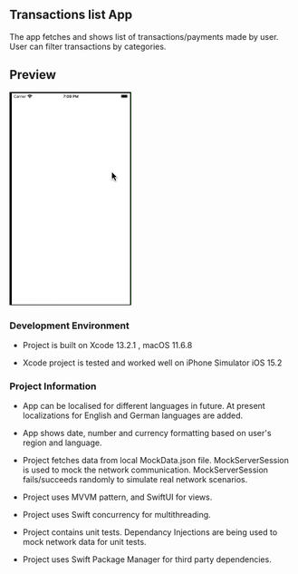 ## Transactions list App

The app fetches and shows list of transactions/payments made by user. User can filter transactions by categories.

## Preview

![Alt Text](preview.gif)


### Development Environment

- Project is built on Xcode 13.2.1 , macOS 11.6.8

- Xcode project is tested and worked well on iPhone Simulator iOS 15.2


### Project Information

- App can be localised for different languages in future. At present localizations for English and German languages are added.

- App shows date, number and currency formatting based on user's region and language.

- Project fetches data from local MockData.json file. MockServerSession is used to mock the network communication. MockServerSession fails/succeeds randomly to simulate real network scenarios. 

- Project uses MVVM pattern, and SwiftUI for views. 

- Project uses Swift concurrency for multithreading.

- Project contains unit tests. Dependancy Injections are being used to mock network data for unit tests.

- Project uses Swift Package Manager for third party dependencies.






